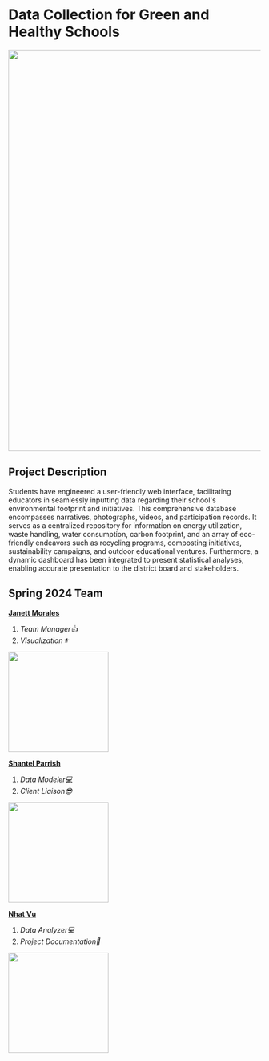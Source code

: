# Data Collection for Green and Healthy Schools

<img src="https://imgur.com/zdw7l4F.png" width="800"/>

## Project Description

Students have engineered a user-friendly web interface, facilitating educators in seamlessly inputting data regarding their school's environmental footprint and initiatives. This comprehensive database encompasses narratives, photographs, videos, and participation records. It serves as a centralized repository for information on energy utilization, waste handling, water consumption, carbon footprint, and an array of eco-friendly endeavors such as recycling programs, composting initiatives, sustainability campaigns, and outdoor educational ventures. Furthermore, a dynamic dashboard has been integrated to present statistical analyses, enabling accurate presentation to the district board and stakeholders.

## Spring 2024 Team 

**[Janett Morales](https://github.com/JanettM6)**
1. *Team Manager👍*
2. *Visualization⚜️*

<img src="https://imgur.com/ZvAfbKU.png" width ="200"/>
 
**[Shantel Parrish](https://github.com/sparrish1)**
1. *Data Modeler💻*
2. *Client Liaison😎*

<img src="https://i.imgur.com/Jnxglzh.png" width="200"/>

**[Nhat Vu](https://github.com/nvu3)**
1. *Data Analyzer💻*
2. *Project Documentation📖*

<img src="https://github.com/GGC-DSA/GHS-Data-Collection/assets/111990496/ea8d32a1-7151-4b64-9ad5-7bc8f0018f67" width="200"/>






